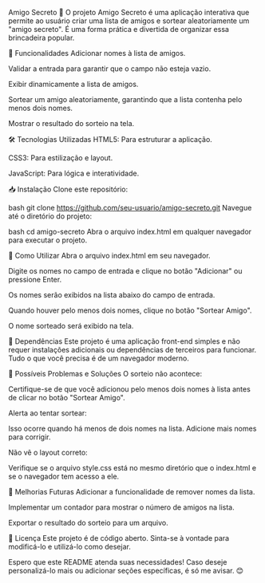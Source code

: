 Amigo Secreto 🎁
O projeto Amigo Secreto é uma aplicação interativa que permite ao usuário criar uma lista de amigos e sortear aleatoriamente um "amigo secreto". É uma forma prática e divertida de organizar essa brincadeira popular.

🎯 Funcionalidades
Adicionar nomes à lista de amigos.

Validar a entrada para garantir que o campo não esteja vazio.

Exibir dinamicamente a lista de amigos.

Sortear um amigo aleatoriamente, garantindo que a lista contenha pelo menos dois nomes.

Mostrar o resultado do sorteio na tela.

🛠️ Tecnologias Utilizadas
HTML5: Para estruturar a aplicação.

CSS3: Para estilização e layout.

JavaScript: Para lógica e interatividade.

📥 Instalação
Clone este repositório:

bash
git clone https://github.com/seu-usuario/amigo-secreto.git
Navegue até o diretório do projeto:

bash
cd amigo-secreto
Abra o arquivo index.html em qualquer navegador para executar o projeto.

🧩 Como Utilizar
Abra o arquivo index.html em seu navegador.

Digite os nomes no campo de entrada e clique no botão "Adicionar" ou pressione Enter.

Os nomes serão exibidos na lista abaixo do campo de entrada.

Quando houver pelo menos dois nomes, clique no botão "Sortear Amigo".

O nome sorteado será exibido na tela.

🔧 Dependências
Este projeto é uma aplicação front-end simples e não requer instalações adicionais ou dependências de terceiros para funcionar. Tudo o que você precisa é de um navegador moderno.

🚨 Possíveis Problemas e Soluções
O sorteio não acontece:

Certifique-se de que você adicionou pelo menos dois nomes à lista antes de clicar no botão "Sortear Amigo".

Alerta ao tentar sortear:

Isso ocorre quando há menos de dois nomes na lista. Adicione mais nomes para corrigir.

Não vê o layout correto:

Verifique se o arquivo style.css está no mesmo diretório que o index.html e se o navegador tem acesso a ele.

🚀 Melhorias Futuras
Adicionar a funcionalidade de remover nomes da lista.

Implementar um contador para mostrar o número de amigos na lista.

Exportar o resultado do sorteio para um arquivo.

📝 Licença
Este projeto é de código aberto. Sinta-se à vontade para modificá-lo e utilizá-lo como desejar.

Espero que este README atenda suas necessidades! Caso deseje personalizá-lo mais ou adicionar seções específicas, é só me avisar. 😊

